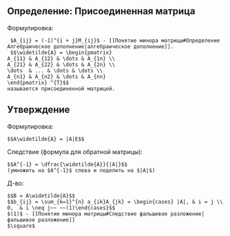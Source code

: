 ## Определение: Присоединенная матрица 
Формулировка:
```spoiler-markdown
 $A_{ij} = (-1)^{i + j}M_{ij}$ - [[Понятие минора матрицы#Определение Алгебраическое дополнение|алгебраическое дополнение]].
 $$\widetilde{A} = \begin{pmatrix}
A_{11} & A_{12} & \dots & A_{1n} \\
A_{21} & A_{22} & \dots & A_{2n} \\
\dots  & ... & \dots & \dots \\
A_{n1} & A_{n2} & \dots & A_{nn}
\end{pmatrix} ^{T}$$
называется присоединенной матрицей.
```
## Утверждение
Формулировка:
```spoiler-markdown
$$A\widetilde{A} = |A|E$$
```
Следствие (формула для обратной матрицы):
```spoiler-markdown
$$A^{-1} = \dfrac{\widetilde{A}}{|A|}$$
(умножить на $A^{-1}$ слева и поделить на $|A|$)
```
Д-во:
```spoiler-markdown
$$B = A\widetilde{A}$$
$$b_{ij} = \sum_{k=1}^{n} a_{ik}A_{jk} = \begin{cases} |A|, & i = j \\ 0,  & i \neq j~~ ~~(1)\end{cases}$$
$(1)$ - [[Понятие минора матрицы#Следствие фальшивое разложение|фальшивое разложение]]
$\square$
```
